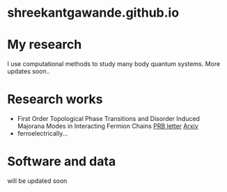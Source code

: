 # shreekantgawande.github.io

# My research
I use computational methods to study many body quantum systems.
More updates soon..
# Research works
- First Order Topological Phase Transitions and Disorder Induced Majorana Modes in Interacting Fermion Chains
[PRB letter](https://journals.aps.org/prb/abstract/10.1103/PhysRevB.107.L121106) [Arxiv](https://arxiv.org/abs/2204.06306)
- ferroelectrically...
# Software and data
will be updated soon
